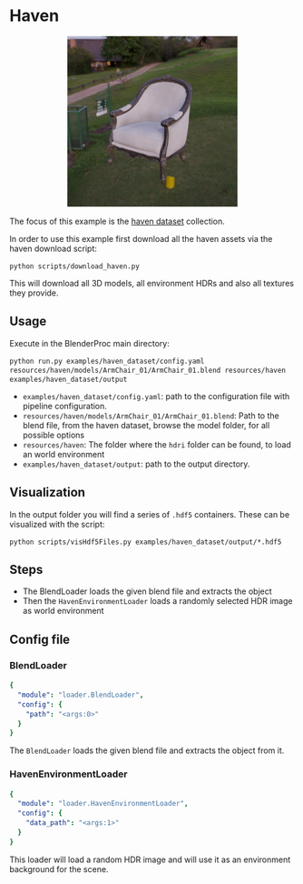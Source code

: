 # Haven 
<p align="center">
<img src="rendered_example.jpg" alt="normals and color rendering of example table" width=300>
</p>

The focus of this example is the [haven dataset](https://3dmodelhaven.com/) collection.

In order to use this example first download all the haven assets via the haven download script:

```shell
python scripts/download_haven.py
```

This will download all 3D models, all environment HDRs and also all textures they provide.

## Usage

Execute in the BlenderProc main directory:

```
python run.py examples/haven_dataset/config.yaml resources/haven/models/ArmChair_01/ArmChair_01.blend resources/haven examples/haven_dataset/output
``` 

* `examples/haven_dataset/config.yaml`: path to the configuration file with pipeline configuration.
* `resources/haven/models/ArmChair_01/ArmChair_01.blend`:  Path to the blend file, from the haven dataset, browse the model folder, for all possible options
* `resources/haven`: The folder where the `hdri` folder can be found, to load an world environment
* `examples/haven_dataset/output`: path to the output directory.

## Visualization

In the output folder you will find a series of `.hdf5` containers. These can be visualized with the script:

```
python scripts/visHdf5Files.py examples/haven_dataset/output/*.hdf5
``` 

## Steps

* The BlendLoader loads the given blend file and extracts the object
* Then the `HavenEnvironmentLoader` loads a randomly selected HDR image as world environment
 
## Config file

### BlendLoader 

```yaml
{
  "module": "loader.BlendLoader",
  "config": {
    "path": "<args:0>"
  }
}
```

The `BlendLoader` loads the given blend file and extracts the object from it.

### HavenEnvironmentLoader 

```yaml
{
  "module": "loader.HavenEnvironmentLoader",
  "config": {
    "data_path": "<args:1>"
  }
}
```

This loader will load a random HDR image and will use it as an environment background for the scene.
